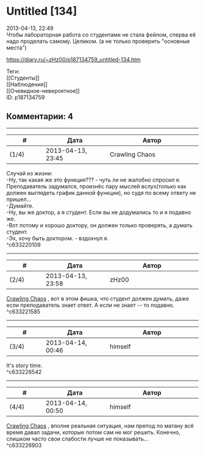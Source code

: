 Untitled [134]
==============

  
2013-04-13, 22:49  
 Чтобы лабораторная работа со студентами не стала фейлом, сперва её надо проделать самому. Целиком. (а не только проверить "основные места")   
  
<https://diary.ru/~zHz00/p187134759_untitled-134.htm>  
  
Теги:  
[[Студенты]]  
[[Наблюдения]]  
[[Очевидное-невероятное]]  
ID: p187134759  


Комментарии: 4
--------------

  


---



|         #         |              Дата              |                     Автор                     |           ID           |
| --- | --- | --- | --- |
| (1/4) | 2013-04-13, 23:45 | Crawling Chaos | c633220109 |

  
 Случай из жизни:   
 -Ну, так какая же это функция??? - чуть ли не жалобно спросил я.   
 Преподаватель задумался, произнёс пару мыслей вслух(только как должен выглядеть график данной функции), но судя по всему ответу не пришел...   
 -Думайте.   
 -Ну, вы же доктор, а я студент. Если вы не додумались то и я подавно же.   
 -Вот потому и хорошо доктору, он должен только проверять, а думать студент.   
 -Эх, хочу быть доктором. - вздохнул я.   
 ^c633220109

---



|         #         |              Дата              |                     Автор                     |           ID           |
| --- | --- | --- | --- |
| (2/4) | 2013-04-13, 23:58 | zHz00 | c633221585 |

  
  [Crawling Chaos](http://degozaru.diary.ru "de gozaru")  , вот в этом фишка, что студент должен думать, даже если преподаватель знает ответ. А если не знает -- то подавно.   
 ^c633221585

---



|         #         |              Дата              |                     Автор                     |           ID           |
| --- | --- | --- | --- |
| (3/4) | 2013-04-14, 00:46 | himself | c633226542 |

  
 It's story time.   
 ^c633226542

---



|         #         |              Дата              |                     Автор                     |           ID           |
| --- | --- | --- | --- |
| (4/4) | 2013-04-14, 00:50 | himself | c633226903 |

  
  [Crawling Chaos](http://degozaru.diary.ru "de gozaru")  , вполне реальная ситуация, нам препод по матану всё время давал задачи, которые потом сам не мог решить. Конечно, слишком часто свои слабости лучше не показывать...   
 ^c633226903